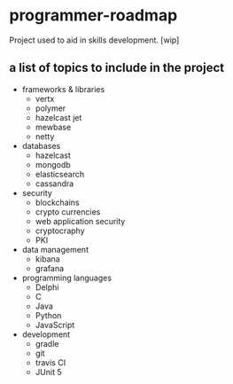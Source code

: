 # programmer-roadmap
Project used to aid in skills development. [wip]

## a list of topics to include in the project
- frameworks & libraries
  - vertx
  - polymer
  - hazelcast jet
  - mewbase
  - netty
- databases
  - hazelcast
  - mongodb
  - elasticsearch
  - cassandra
- security
  - blockchains
  - crypto currencies
  - web application security
  - cryptocraphy
  - PKI
- data management
  - kibana
  - grafana
- programming languages
  - Delphi
  - C
  - Java
  - Python
  - JavaScript
- development
  - gradle
  - git
  - travis CI
  - JUnit 5
